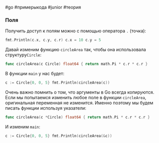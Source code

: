 #go #примерыкода #junior #теория
### Поля

Получить доступ к полям можно с помощью оператора `.` (точка):
```go
fmt.Println(c.x, c.y, c.r) c.x = 10 c.y = 5
```

Давай изменим функцию `circleArea` так, чтобы она использовала структуру`Circle`:
```go
func circleArea(c Circle) float64 { return math.Pi * c.r * c.r }
```

В функции `main` у нас будет:
```go
c := Circle{0, 0, 5} fmt.Println(circleArea(c))
```

Очень важно помнить о том, что аргументы в Go всегда копируются. Если мы попытаемся изменить любое поле в функции `circleArea`, оригинальная переменная не изменится. Именно поэтому мы будем писать функции используя указатели:
```go
func circleArea(c *Circle) float64 { return math.Pi * c.r * c.r }
```
И изменим `main`:
```go
c := Circle{0, 0, 5} fmt.Println(circleArea(&c))
```
